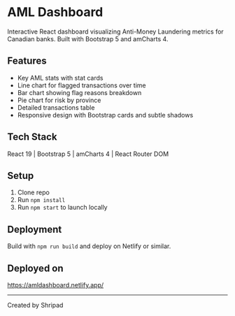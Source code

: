 # AML Dashboard

Interactive React dashboard visualizing Anti-Money Laundering metrics for Canadian banks. Built with Bootstrap 5 and amCharts 4.

## Features

- Key AML stats with stat cards  
- Line chart for flagged transactions over time  
- Bar chart showing flag reasons breakdown  
- Pie chart for risk by province  
- Detailed transactions table  
- Responsive design with Bootstrap cards and subtle shadows

## Tech Stack

React 19 | Bootstrap 5 | amCharts 4 | React Router DOM

## Setup

1. Clone repo  
2. Run `npm install`  
3. Run `npm start` to launch locally

## Deployment

Build with `npm run build` and deploy on Netlify or similar.

## Deployed on

https://amldashboard.netlify.app/

---

Created by Shripad

